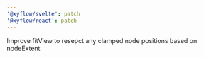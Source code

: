 ```yaml
---
'@xyflow/svelte': patch
'@xyflow/react': patch
---
```


Improve fitView to resepct any clamped node positions based on nodeExtent
